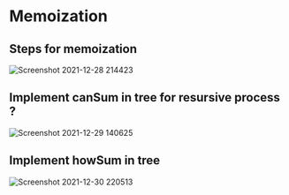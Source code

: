 # Memoization 
## Steps for memoization
![Screenshot 2021-12-28 214423](https://user-images.githubusercontent.com/65161301/147584289-9b46ea6b-97c6-4cdf-b39a-1795a8a3db89.png)

## Implement canSum in tree for resursive process ?
![Screenshot 2021-12-29 140625](https://user-images.githubusercontent.com/65161301/147644537-377d5251-2413-41ad-9ed2-0782dd877d6a.png)

## Implement howSum in tree
![Screenshot 2021-12-30 220513](https://user-images.githubusercontent.com/65161301/147773318-dd0c7395-4e85-492f-9761-e1e5998b362d.png)
